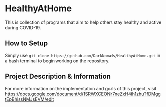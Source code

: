 # HealthyAtHome
This is collection of programs that aim to help others stay healthy and active during COVID-19.

## How to Setup
Simply use `git clone https://github.com/DarkNomads/HealthyAtHome.git` in a bash terminal to begin working on the repository.

## Project Description & Information
For more information on the implementation and goals of this project, visit https://docs.google.com/document/d/1SRWXCEONh7neZxH4ih1zhuTfDMggtEpBhissNMJsEVM/edit
